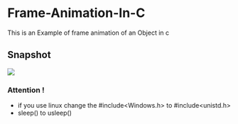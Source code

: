 # Frame-Animation-In-C
This is an Example of frame animation of an Object in c
## Snapshot
<img src = https://github.com/Aaris-Kazi/Frame-Animation-In-C/blob/master/rawdon.gif >

### Attention !
- if you use linux change the #include<Windows.h> to #include<unistd.h> 
- sleep() to usleep()
